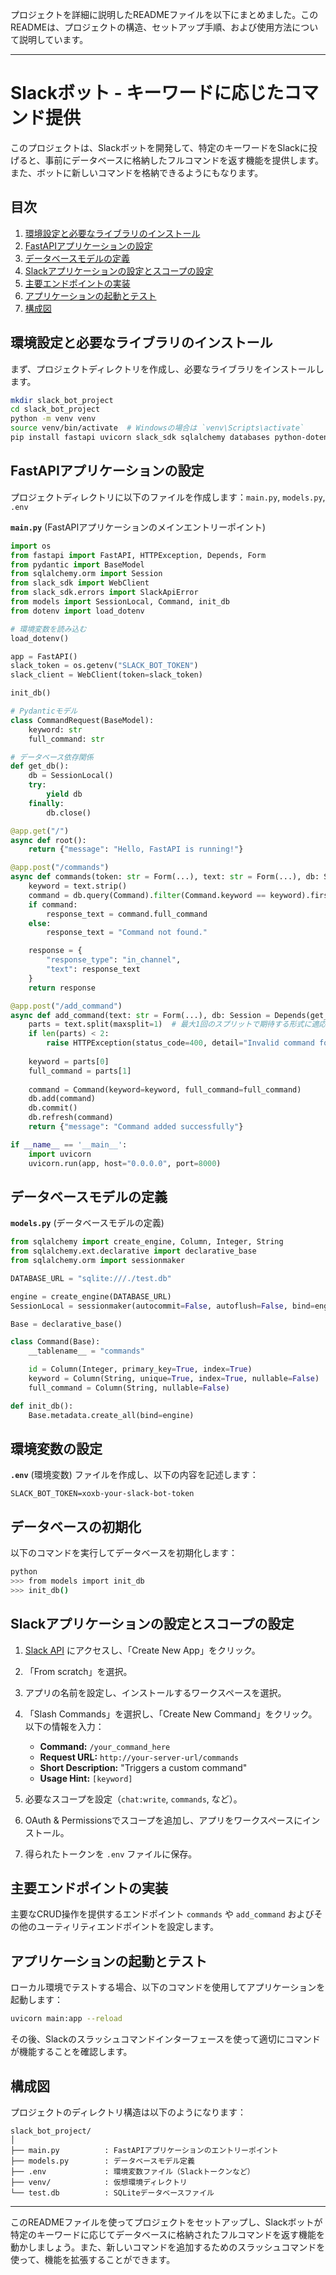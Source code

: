 プロジェクトを詳細に説明したREADMEファイルを以下にまとめました。このREADMEは、プロジェクトの構造、セットアップ手順、および使用方法について説明しています。

---

# Slackボット - キーワードに応じたコマンド提供

このプロジェクトは、Slackボットを開発して、特定のキーワードをSlackに投げると、事前にデータベースに格納したフルコマンドを返す機能を提供します。また、ボットに新しいコマンドを格納できるようにもなります。

## 目次
1. [環境設定と必要なライブラリのインストール](#環境設定と必要なライブラリのインストール)
2. [FastAPIアプリケーションの設定](#fastapiアプリケーションの設定)
3. [データベースモデルの定義](#データベースモデルの定義)
4. [Slackアプリケーションの設定とスコープの設定](#slackアプリケーションの設定とスコープの設定)
5. [主要エンドポイントの実装](#主要エンドポイントの実装)
6. [アプリケーションの起動とテスト](#アプリケーションの起動とテスト)
7. [構成図](#構成図)

## 環境設定と必要なライブラリのインストール

まず、プロジェクトディレクトリを作成し、必要なライブラリをインストールします。

```bash
mkdir slack_bot_project
cd slack_bot_project
python -m venv venv
source venv/bin/activate  # Windowsの場合は `venv\Scripts\activate`
pip install fastapi uvicorn slack_sdk sqlalchemy databases python-dotenv
```

## FastAPIアプリケーションの設定

プロジェクトディレクトリに以下のファイルを作成します：`main.py`, `models.py`, `.env`

**`main.py`** (FastAPIアプリケーションのメインエントリーポイント)

```python
import os
from fastapi import FastAPI, HTTPException, Depends, Form
from pydantic import BaseModel
from sqlalchemy.orm import Session
from slack_sdk import WebClient
from slack_sdk.errors import SlackApiError
from models import SessionLocal, Command, init_db
from dotenv import load_dotenv

# 環境変数を読み込む
load_dotenv()

app = FastAPI()
slack_token = os.getenv("SLACK_BOT_TOKEN")
slack_client = WebClient(token=slack_token)

init_db()

# Pydanticモデル
class CommandRequest(BaseModel):
    keyword: str
    full_command: str

# データベース依存関係
def get_db():
    db = SessionLocal()
    try:
        yield db
    finally:
        db.close()

@app.get("/")
async def root():
    return {"message": "Hello, FastAPI is running!"}

@app.post("/commands")
async def commands(token: str = Form(...), text: str = Form(...), db: Session = Depends(get_db)):
    keyword = text.strip()
    command = db.query(Command).filter(Command.keyword == keyword).first()
    if command:
        response_text = command.full_command
    else:
        response_text = "Command not found."

    response = {
        "response_type": "in_channel",
        "text": response_text
    }
    return response

@app.post("/add_command")
async def add_command(text: str = Form(...), db: Session = Depends(get_db)):
    parts = text.split(maxsplit=1)  # 最大1回のスプリットで期待する形式に適応
    if len(parts) < 2:
        raise HTTPException(status_code=400, detail="Invalid command format. Use /addcommand keyword full_command.")
    
    keyword = parts[0]
    full_command = parts[1]
    
    command = Command(keyword=keyword, full_command=full_command)
    db.add(command)
    db.commit()
    db.refresh(command)
    return {"message": "Command added successfully"}

if __name__ == '__main__':
    import uvicorn
    uvicorn.run(app, host="0.0.0.0", port=8000)
```

## データベースモデルの定義

**`models.py`** (データベースモデルの定義)

```python
from sqlalchemy import create_engine, Column, Integer, String
from sqlalchemy.ext.declarative import declarative_base
from sqlalchemy.orm import sessionmaker

DATABASE_URL = "sqlite:///./test.db"

engine = create_engine(DATABASE_URL)
SessionLocal = sessionmaker(autocommit=False, autoflush=False, bind=engine)

Base = declarative_base()

class Command(Base):
    __tablename__ = "commands"

    id = Column(Integer, primary_key=True, index=True)
    keyword = Column(String, unique=True, index=True, nullable=False)
    full_command = Column(String, nullable=False)

def init_db():
    Base.metadata.create_all(bind=engine)
```

## 環境変数の設定

**`.env`** (環境変数) ファイルを作成し、以下の内容を記述します：

```plaintext
SLACK_BOT_TOKEN=xoxb-your-slack-bot-token
```

## データベースの初期化

以下のコマンドを実行してデータベースを初期化します：

```bash
python
>>> from models import init_db
>>> init_db()
```

## Slackアプリケーションの設定とスコープの設定

1. [Slack API](https://api.slack.com/) にアクセスし、「Create New App」をクリック。
2. 「From scratch」を選択。
3. アプリの名前を設定し、インストールするワークスペースを選択。
4. 「Slash Commands」を選択し、「Create New Command」をクリック。以下の情報を入力：
   - **Command:** `/your_command_here`
   - **Request URL:** `http://your-server-url/commands`
   - **Short Description:** "Triggers a custom command"
   - **Usage Hint:** `[keyword]`

5. 必要なスコープを設定（`chat:write`, `commands`, など）。
6. OAuth & Permissionsでスコープを追加し、アプリをワークスペースにインストール。
7. 得られたトークンを `.env` ファイルに保存。

## 主要エンドポイントの実装

主要なCRUD操作を提供するエンドポイント `commands` や `add_command` およびその他のユーティリティエンドポイントを設定します。

## アプリケーションの起動とテスト

ローカル環境でテストする場合、以下のコマンドを使用してアプリケーションを起動します：

```bash
uvicorn main:app --reload
```

その後、Slackのスラッシュコマンドインターフェースを使って適切にコマンドが機能することを確認します。

## 構成図

プロジェクトのディレクトリ構造は以下のようになります：

```
slack_bot_project/
│
├── main.py          : FastAPIアプリケーションのエントリーポイント
├── models.py        : データベースモデル定義
├── .env             : 環境変数ファイル（Slackトークンなど）
├── venv/            : 仮想環境ディレクトリ
└── test.db          : SQLiteデータベースファイル
```

---

このREADMEファイルを使ってプロジェクトをセットアップし、Slackボットが特定のキーワードに応じてデータベースに格納されたフルコマンドを返す機能を動かしましょう。また、新しいコマンドを追加するためのスラッシュコマンドを使って、機能を拡張することができます。
